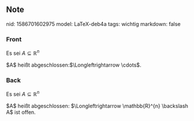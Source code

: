 ## Note
nid: 1586701602975
model: LaTeX-deb4a
tags: wichtig
markdown: false

### Front
Es sei $A \subseteq \mathbb{R}^{n}$
<div>
$A$ heißt abgeschlossen:$\Longleftrightarrow \cdots$.
</div>

### Back
Es sei $A \subseteq \mathbb{R}^{n}$

<div>$A$ heißt abgeschlossen: $\Longleftrightarrow \mathbb{R}^{n} \backslash A$ ist offen.
</div>
